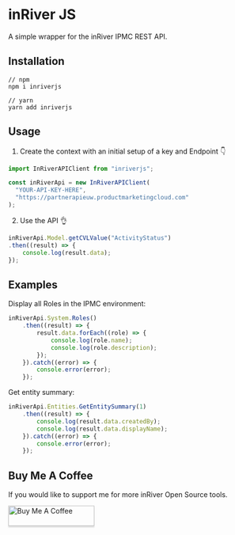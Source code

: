 # inRiver JS 
A simple wrapper for the inRiver IPMC REST API.

## Installation

    // npm
    npm i inriverjs

    // yarn
    yarn add inriverjs


## Usage

1. Create the context with an initial setup of a key and Endpoint  👇

```javascript
import InRiverAPIClient from "inriverjs";

const inRiverApi = new InRiverAPIClient(
  "YOUR-API-KEY-HERE",
  "https://partnerapieuw.productmarketingcloud.com"
);
```

2. Use the API 👌

```javascript
inRiverApi.Model.getCVLValue("ActivityStatus")
.then((result) => {
    console.log(result.data);
});
```

## Examples

Display all Roles in the IPMC environment:
```javascript
inRiverApi.System.Roles()
    .then((result) => {
        result.data.forEach((role) => {
            console.log(role.name);
            console.log(role.description);
        });
    }).catch((error) => {
        console.error(error);
    });
```

Get entity summary:
```javascript
inRiverApi.Entities.GetEntitySummary(1)
    .then((result) => {
        console.log(result.data.createdBy);
        console.log(result.data.displayName);
    }).catch((error) => {
        console.error(error);
    });
```
## Buy Me A Coffee 
If you would like to  support me for more inRiver Open Source tools.

<a href="https://www.buymeacoffee.com/aplusk" target="_blank"><img src="https://www.buymeacoffee.com/assets/img/custom_images/orange_img.png" alt="Buy Me A Coffee" style="height: 41px !important;width: 174px !important;box-shadow: 0px 3px 2px 0px rgba(190, 190, 190, 0.5) !important;-webkit-box-shadow: 0px 3px 2px 0px rgba(190, 190, 190, 0.5) !important;" ></a>
